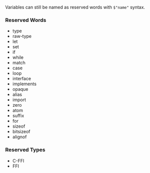 <link rel="stylesheet" type="text/css" href="styles.css">

Variables can still be named as reserved words with `$"name"` syntax.

### Reserved Words
* type
* raw-type
* let
* set
* if
* while
* match
* case
* loop
* interface
* implements
* opaque
* alias
* import
* zero
* atom
* suffix
* for
* sizeof
* bitsizeof
* alignof

### Reserved Types
* C-FFI
* FFI
